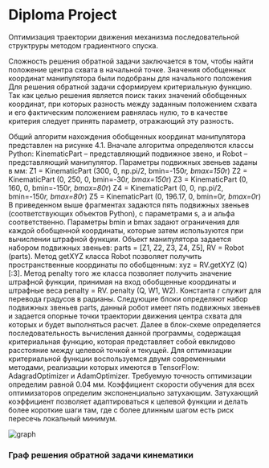 <h1>Diploma Project</h2>

Оптимизация траектории движения механизма последовательной структруры методом градиентного спуска.

Сложность решения обратной задачи заключается в том, чтобы найти
положение центра схвата в начальной точке. Значения обобщенных координат
манипулятора были подобраны для начального положения
Для решения обратной задачи сформируем критериальную функцию.
Так как целью решения является поиск таких значений обобщенных
координат, при которых разность между заданным положением схвата и его
фактическим положением равнялась нулю, то в качестве критерия следует
принять параметр, отражающий эту разность.

Общий алгоритм нахождения обобщенных координат манипулятора
представлен на рисунке 4.1. Вначале алгоритма определяются классы Python:
KinematicPart – представляющий подвижное звено, и Robot – представляющий
манипулятор. Параметры подвижных звеньев заданы в мм:
Z1 = KinematicPart (300, 0, np.pi/2, bmin=-150*r, bmax=150*r)
Z2 = KinematicPart (0, 250, 0, bmin=-30*r, bmax=150*r)
Z3 = KinematicPart (0, 160, 0, bmin=-150*r, bmax=80*r)
Z4 = KinematicPart (0, 0, np.pi/2, bmin=-150*r, bmax=80*r)
Z5 = KinematicPart (0, 196.17, 0, bmin=0*r, bmax=0*r)
В приведенном выше фрагментах задаются пять подвижных звеньев
(соответствующих объектов Python), с параметрами s, a и альфа
соответственно.
Параметры bmin и bmax задают ограничения для каждой обобщенной
координаты, которые затем используются при вычислении штрафной
функции. Объект манипулятора задается набором подвижных звеньев: parts =
[Z1, Z2, Z3, Z4, Z5], RV = Robot (parts). Метод getXYZ класса Robot позволяет
получить пространственные координаты по обобщенным: xyz = RV.getXYZ
(Q) [:3]. Метод penalty того же класса позволяет получить значение штрафной
функции, принимая на вход обобщенные координаты и штрафные веса penalty
= RV. penalty (Q, W1, W2).
Константа r служит для перевода градусов в радианы. Следующие
блоки определяют набор подвижных звеньев parts, данный робот имеет пять
подвижных звеньев и задается опорные точки траектории движения центра
схвата для которых и будет выполняться расчет.
Далее в блок-схеме определяется последовательность вычисления
данной программы, содержащая критериальная функцию, которая
представляет собой евклидово расстояние между целевой точкой и текущей.
Для оптимизации критериальной функции воспользуемся двумя
современными методами, реализации которых имеются в TensorFlow:
AdagradOptimizer и AdamOptimizer. Требуемую точность оптимизации 
определим равной 0.04 мм. Коэффициент скорости обучения для всех
оптимизаторов определим экспоненциально затухающим.
Затухающий коэффициент позволяет адаптироваться к целевой функции и делать более короткие шаги там, где с
более длинным шагом есть риск пересечь локальный минимум.


![graph](https://github.com/bishop777-sys/PythonTensorFlowOptimization/blob/master/graph.png)


<h3>Граф решения обратной задачи кинематики</h3>
